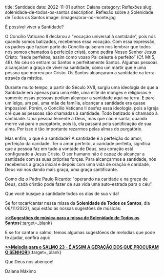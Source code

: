 title: Santidade
date: 2022-11-01
author: Daiana
category: Reflexões
slug: solenidade-de-todos-os-santos
description: Reflexão sobre a Solenidade de Todos os Santos
image: /images/orar-no-monte.jpg

É possível viver a Santidade?
	
O Concílio Vaticano II declarou a "vocação universal à santidade”, pois nós quando somos batizados, recebemos essa vocação. 
Com essa expressão, os padres que faziam parte do Concílio quiseram nos lembrar que todos nós somos chamados à perfeição cristã, como pedira Nosso Senhor Jesus Cristo: “sede perfeitos, assim como vosso Pai celeste é perfeito” (Cf. Mt 5, 48).
No céu só entram os Santos e perfeitamente Santos.
Algumas pessoas alcançaram a graça de viver na santidade, como um mártir que é uma pessoa que morreu por Cristo.
Os Santos alcançaram a santidade na terra através da mística.

Durante muito tempo, a partir do Século XVII, surgiu uma ideologia de que a Santidade era apenas para uma elite, uma elite de monges e religiosos e somente essas pessoas podiam alcançar a santidade aqui na terra. E para um leigo, um pai, uma mãe de família, alcançar a santidade era quase impossível.
Porém, o Concílio Vaticano II desfez essa ideologia, pois a Igreja crê que as pessoas são chamadas à santidade. Todo batizado é chamado à santidade.
Uma pessoa temente a Deus, mas que não é santa, quando morre vai para o purgatório, pois lá, ela passará pela santificação de sua alma. Por isso é tão importante rezarmos pelas almas do purgatório.

Mas enfim, o que é a santidade? 
A santidade é a perfeição do amor, perfeição da caridade.
Ter o amor perfeito, a caridade perfeita, significa que a pessoa faz em tudo a vontade de Deus, seu coração está configurado a Jesus Cristo. 
O ser humano não é capaz de alcançar a santidade com as suas próprias forças. 
Para alcançarmos a santidade, nós recebemos a graça inicial e depois com uma vida de oração e caridade, Deus vai nos dando mais graça, uma graça santificante.

Como diz o Padre Paulo Ricardo:
"operando na caridade e na graça de Deus, cada cristão pode fazer de sua vida uma auto-estrada para o céu".

Que você busque a santidade todos os dias de sua vida!


Se for tocar/cantar nessa missa da **Solenidade de Todos os Santos**, dia 06/11/2022),
aqui estão as nossas sugestões de músicas:

[**>>Sugestões de música para a missa de Solenidade de Todos os Santos**](https://musicasparamissa.com.br/sugestoes-para/solenidade-de-todos-os-santos/){:target=\_blank}

E se for cantar o salmo, temos algumas sugestõeos de melodias que pode te ajudar, confira aqui:

[**>>Melodia para o SALMO 23 - É ASSIM A GERAÇÃO DOS QUE PROCURAM O SENHOR!**](https://musicasparamissa.com.br/musicas-de/salmo-todos-santos/){:target=\_blank}

Que Deus nos abençoe!

Daiana Máximo
